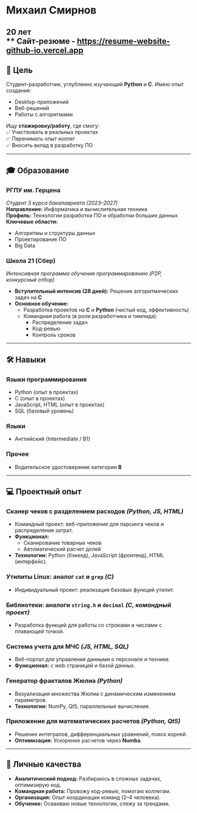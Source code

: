 # Михаил Смирнов  
**20 лет**  
** Сайт-резюме - https://resume-website-github-io.vercel.app
---

## 🎯 Цель  
Студент-разработчик, углубленно изучающий **Python** и **C**. Имею опыт создания:  
- Desktop-приложений  
- Веб-решений  
- Работы с алгоритмами  

Ищу **стажировку/работу**, где смогу:  
✅ Участвовать в реальных проектах  
✅ Перенимать опыт коллег  
✅ Вносить вклад в разработку ПО  

---

## 🎓 Образование  
### **РГПУ им. Герцена**  
*Студент 3 курса бакалавриата (2023–2027)*  
**Направление:** Информатика и вычислительная техника  
**Профиль:** Технологии разработки ПО и обработки больших данных  
**Ключевые области:**  
- Алгоритмы и структуры данных  
- Проектирование ПО  
- Big Data  

### **Школа 21 (Сбер)**  
*Интенсивная программа обучения программированию (P2P, конкурсный отбор)*  
- **Вступительный интенсив (28 дней):** Решение алгоритмических задач на **C**  
- **Основное обучение:**  
  - Разработка проектов на **C** и **Python** (чистый код, эффективность)  
  - Командная работа (в роли разработчика и тимлида):  
    - Распределение задач  
    - Код-ревью  
    - Контроль сроков  

---

## 🛠 Навыки  
### **Языки программирования**  
- Python (опыт в проектах)  
- C (опыт в проектах)  
- JavaScript, HTML (опыт в проектах)  
- SQL (базовый уровень)   

### **Языки**  
- Английский (Intermediate / B1)  

### **Прочее**  
- Водительское удостоверение категории **B**  

---

## 💻 Проектный опыт  
### **Сканер чеков с разделением расходов** *(Python, JS, HTML)*  
- Командный проект: веб-приложение для парсинга чеков и распределения затрат.  
- **Функционал:**  
  - Сканирование товарных чеков  
  - Автоматический расчет долей  
- **Технологии:** Python (бэкенд), JavaScript (фронтенд), HTML (интерфейс).  

### **Утилиты Linux: аналог `cat` и `grep`** *(C)*  
- Индивидуальный проект: реализация базовых функций утилит.  

### **Библиотеки: аналоги `string.h` и `decimal`** *(C, командный проект)*  
- Разработка функций для работы со строками и числами с плавающей точкой.  

### **Система учета для МЧС** *(JS, HTML, SQL)*  
- Веб-портал для управления данными о персонале и технике.  
- **Функционал:** с web страницей и базой данных.  

### **Генератор фракталов Жюлиа** *(Python)*  
- Визуализация множества Жюлиа с динамическим изменением параметров.  
- **Технологии:** NumPy, Qt5, параллельные вычисления.  

### **Приложение для математических расчетов** *(Python, Qt5)*  
- Решение интегралов, дифференциальных уравнений, поиск корней.  
- **Оптимизация:** Ускорение расчетов через **Numba**.  

---

## 🌟 Личные качества  
- **Аналитический подход:** Разбираюсь в сложных задачах, оптимизирую код.  
- **Командная работа:** Провожу код-ревью, помогаю коллегам.  
- **Организация:** Опыт координации команд (2–4 человека).  
- **Обучение:** Осваиваю новые технологии, слежу за трендами.  


